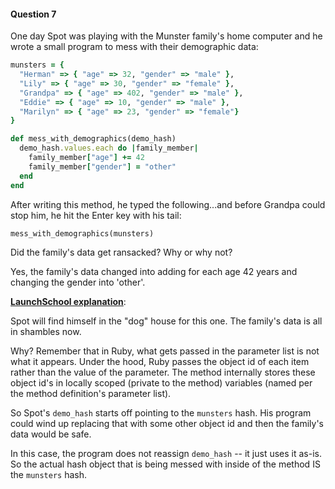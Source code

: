 #### Question 7

One day Spot was playing with the Munster family's home computer and  he wrote a small program to mess with their demographic data:

```ruby
munsters = {
  "Herman" => { "age" => 32, "gender" => "male" },
  "Lily" => { "age" => 30, "gender" => "female" },
  "Grandpa" => { "age" => 402, "gender" => "male" },
  "Eddie" => { "age" => 10, "gender" => "male" },
  "Marilyn" => { "age" => 23, "gender" => "female"}
}

def mess_with_demographics(demo_hash)
  demo_hash.values.each do |family_member|
    family_member["age"] += 42
    family_member["gender"] = "other"
  end
end
```

After writing this method, he typed the following...and before Grandpa could stop him, he hit the Enter key with his tail:

```ruby
mess_with_demographics(munsters)
```

Did the family's data get ransacked? Why or why not?

Yes, the family's data changed into adding for each age 42 years and changing the gender into 'other'. 

<ins>**LaunchSchool explanation**</ins>: 

Spot will find himself in the "dog" house for this one.  The family's data is all in shambles now.

Why? Remember that in Ruby, what gets passed in the parameter list is not what it appears. Under the hood, Ruby passes the object id of each  item rather than the value of the parameter. The method internally  stores these object id's in locally scoped (private to the method)  variables (named per the method definition's parameter list).

So Spot's `demo_hash` starts off pointing to the `munsters` hash. His program could wind up replacing that with some other object id and then the family's data would be safe.  

In this case, the program does not reassign `demo_hash` -- it just uses it as-is. So the actual hash object that is being messed with inside of the method IS the `munsters` hash.